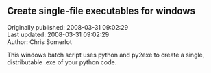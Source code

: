 ## Create single-file executables for windows  
Originally published: 2008-03-31 09:02:29  
Last updated: 2008-03-31 09:02:29  
Author: Chris Somerlot  
  
This windows batch script uses python and py2exe to create a single, distributable .exe of your python code.